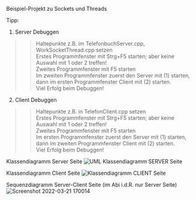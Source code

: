 Beispiel-Projekt zu Sockets und Threads

Tipp:
1) Server Debuggen<br>
>> Haltepunkte z.B. im TelefonbuchServer.cpp, WorkSocketThread.cpp setzen <br>
>> Erstes Programmfenster mit Strg+F5 starten; aber keine Auswahl mit 1 oder 2 treffen!<br>
>> Zweites Programmfenster mit F5 starten<br>
>> Im zweiten Programmfenster zuerst den Server mit (1) starten, dann im ersten Programmfenster Client mit (2) starten.<br>
>> Viel Erfolg beim Debuggen!<br>

2) Client Debuggen<br>
>> Haltepunkte z.B. in TelefonClient.cpp setzen<br>
>> Erstes Programmfenster mit Strg+F5 starten; aber keine Auswahl mit 1 oder 2 treffen!<br>
>> Zweites Programmfenster mit F5 starten<br>
>> Im ersten Programmfenster zuerst den Server mit (1) starten, dann im zweiten Programmfenster Client mit (2) starten.<br>
>> Viel Erfolg beim Debuggen!<br>

Klassendiagramm Server Seite
![UML Klassendiagramm SERVER Seite](https://user-images.githubusercontent.com/78038701/159291483-acde77ce-3d36-432c-a84e-513b4035112a.png)


Klassendiagramm Client Seite
![Klassendiagramm CLIENT Seite](https://user-images.githubusercontent.com/78038701/159292824-ebba7f4c-9682-4a25-9c37-8ad7441e0eb7.png)

Sequenzdiagramm Server-Client Seite (im Abi i.d.R. nur Server Seite)
![Screenshot 2022-03-21 170014](https://user-images.githubusercontent.com/78038701/159301076-e6fae7a2-a0f6-4051-812b-721061ce9f26.png)
